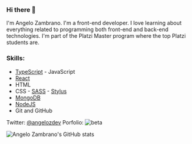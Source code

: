 ### Hi there 👋

I'm Angelo Zambrano. I'm a front-end developer. I love learning about everything related to programming both front-end and back-end technologies. I'm part of the Platzi Master program where the top Platzi students are.

### Skills:
-   [TypeScript](https://www.typescriptlang.org/) - JavaScript
-   [React](https://reactjs.org/)
-   HTML
-   CSS - [SASS](https://sass-lang.com/) - [Stylus](https://stylus-lang.com/)
-   [MongoDB](https://www.mongodb.com/)
-   [NodeJS](https://nodejs.org/en/)
-   Git and GitHub

Twitter: [@angelozdev](https://www.twitter.com/angelozdev)
Porfolio: ![beta](https://portfolio.angelozdev.vercel.app/)


![Angelo Zambrano's GitHub stats](https://github-readme-stats.vercel.app/api?username=angelozdev&show_icons=true)
